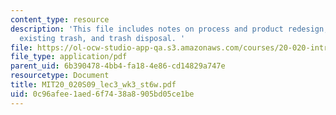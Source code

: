 ```yaml
---
content_type: resource
description: 'This file includes notes on process and product redesign, mitigating
  existing trash, and trash disposal. '
file: https://ol-ocw-studio-app-qa.s3.amazonaws.com/courses/20-020-introduction-to-biological-engineering-design-spring-2009/0c96afee1aed6f7438a8905bd05ce1be_MIT20_020S09_lec3_wk3_st6w.pdf
file_type: application/pdf
parent_uid: 6b390478-4bb4-fa18-4e86-cd14829a747e
resourcetype: Document
title: MIT20_020S09_lec3_wk3_st6w.pdf
uid: 0c96afee-1aed-6f74-38a8-905bd05ce1be
---
```

